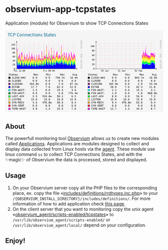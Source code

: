 # observium-app-tcpstates
Application (module) for Observium to show TCP Connections States

![](screen-preview.png)

## About
The powerfull monitoring tool [Observium](https://www.observium.org/) allows us to create new modules called [Applications](https://docs.observium.org/apps/). Applications are modules designed to collect and display data collected from Linux hosts via the [agent](https://docs.observium.org/unix_agent/). These module use linux command ```ss``` to collect TCP Connections States, and with the ✨magic✨ of Observium the data is processed, stored and displayed.

## Usage

1. On your Observium server copy all the PHP files to the corresponding place, ex. copy the file «[includes/definitions/rrdtypes.inc.php](includes/definitions/rrdtypes.inc.php)» to your ```/{OBSERVIUM_INSTALL_DIRECTORY}/includes/definitions/```. For more information of how to add application check [this page](https://docs.observium.org/developing/add_app/).
2. On the client server that you want to monitoring copy the unix agent «[observium_agent/scripts-enabled/tcpstates](observium_agent/scripts-enabled/tcpstates)» to ```/usr/lib/observium_agent/scripts-enabled/``` or ```/usr/lib/observium_agent/local/``` depend on your configuration.

## Enjoy!
